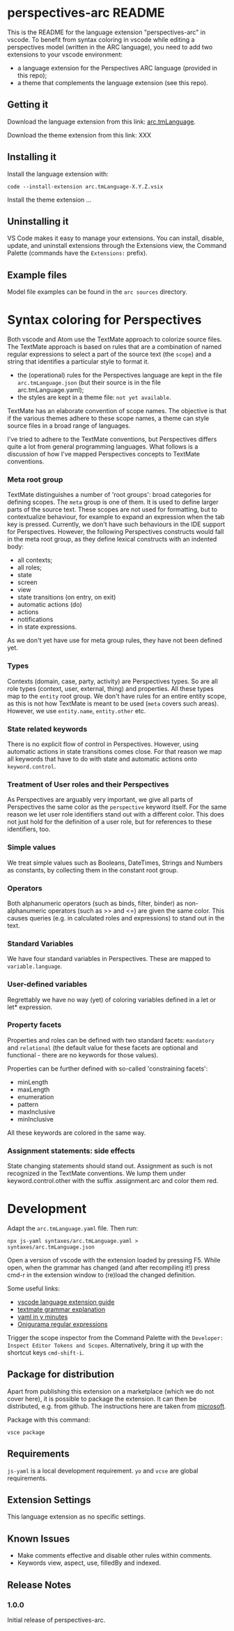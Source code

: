 # perspectives-arc README

This is the README for the language extension "perspectives-arc" in vscode. To benefit from syntax coloring in vscode while editing a perspectives model (written in the ARC language), you need to add two extensions to your vscode environment:

* a language extension for the Perspectives ARC language (provided in this repo);
* a theme that complements the language extension (see this repo).

## Getting it
Download the language extension from this link: [arc.tmLanguage](./perspectives-arc-0.0.1.vsix).

Download the theme extension from this link: XXX

## Installing it
Install the language extension with:

```
code --install-extension arc.tmLanguage-X.Y.Z.vsix
```

Install the theme extension ...

## Uninstalling it
VS Code makes it easy to manage your extensions. You can install, disable, update, and uninstall extensions through the Extensions view, the Command Palette (commands have the `Extensions:` prefix).



## Example files
Model file examples can be found in the `arc sources` directory.

# Syntax coloring for Perspectives
Both vscode and Atom use the TextMate approach to colorize source files. The TextMate approach is based on rules that are a combination of named regular expressions to select a part of the source text (the `scope`) and a string that identifies a particular style to format it. 

* the (operational) rules for the Perspectives language are kept in the file `arc.tmLanguage.json` (but their source is in the file arc.tmLanguage.yaml);
* the styles are kept in a theme file: `not yet available`.

TextMate has an elaborate convention of scope names. The objective is that if the various themes adhere to these scope names, a theme can style source files in a broad range of languages. 

I've tried to adhere to the TextMate conventions, but Perspectives differs quite a lot from general programming languages. What follows is a discussion of how I've mapped Perspectives concepts to TextMate conventions.

### Meta root group
TextMate distinguishes a number of 'root groups': broad categories for defining scopes. The `meta` group is one of them. It is used to define larger parts of the source text. These scopes are not used for formatting, but to contextualize behaviour, for example to expand an expression when the tab key is pressed. Currently, we don't have such behaviours in the IDE support for Perspectives. However, the following Perspectives constructs would fall in the meta root group, as they define lexical constructs with an indented body:

* all contexts;
* all roles;
* state
* screen
* view
* state transitions (on entry, on exit)
* automatic actions (do)
* actions
* notifications
* in state expressions.

As we don't yet have use for meta group rules, they have not been defined yet.

### Types
Contexts (domain, case, party, activity) are Perspectives types. So are all role types (context, user, external, thing) and properties. All these types map to the `entity` root group. We don't have rules for an entire entity scope, as this is not how TextMate is meant to be used (`meta` covers such areas). However, we use `entity.name`, `entity.other` etc.

### State related keywords
There is no explicit flow of control in Perspectives. However, using automatic actions in state transitions comes close. For that reason we map all keywords that have to do with state and automatic actions onto `keyword.control`.

### Treatment of User roles and their Perspectives
As Perspectives are arguably very important, we give all parts of Perspectives the same color as the `perspective` keyword itself. For the same reason we let user role identifiers stand out with a different color. This does not just hold for the definition of a user role, but for references to these identifiers, too.

### Simple values
We treat simple values such as Booleans, DateTimes, Strings and Numbers as constants, by collecting them in the constant root group.

### Operators
Both alphanumeric operators (such as binds, filter, binder) as non-alphanumeric operators (such as >> and <=) are given the same color. This causes queries (e.g. in calculated roles and expressions) to stand out in the text.

### Standard Variables
We have four standard variables in Perspectives. These are mapped to `variable.language`.

### User-defined variables
Regrettably we have no way (yet) of coloring variables defined in a let or let* expression.

### Property facets
Properties and roles can be defined with two standard facets: `mandatory` and `relational` (the default value for these facets are optional and functional - there are no keywords for those values).

Properties can be further defined with so-called 'constraining facets':

* minLength
* maxLength
* enumeration
* pattern
* maxInclusive
* minInclusive

All these keywords are colored in the same way.

### Assignment statements: side effects
State changing statements should stand out. Assignment as such is not recognized in the TextMate conventions. We lump them under keyword.control.other with the suffix .assignment.arc and color them red. 
  

# Development
Adapt the `arc.tmLanguage.yaml` file. Then run:

```
npx js-yaml syntaxes/arc.tmLanguage.yaml > syntaxes/arc.tmLanguage.json
```
Open a version of vscode with the extension loaded by pressing F5. While open, when the grammar has changed (and after recompiling it!) press cmd-r in the extension window to (re)load the changed definition.

Some useful links:

- [vscode language extension guide](https://code.visualstudio.com/api/language-extensions/syntax-highlight-guide#tokenization)
- [textmate grammar explanation](https://macromates.com/manual/en/language_grammars)
- [yaml in y minutes](https://learnxinyminutes.com/docs/yaml/)
- [Onigurama regular expressions](https://macromates.com/manual/en/regular_expressions)

Trigger the scope inspector from the Command Palette with the `Developer: Inspect Editor Tokens and Scopes`. Alternatively, bring it up with the shortcut keys `cmd-shift-i`.

## Package for distribution
Apart from publishing this extension on a marketplace (which we do not cover here), it is possible to package the extension. It can then be distributed, e.g. from github. The instructions here are taken from [microsoft](https://code.visualstudio.com/api/working-with-extensions/publishing-extension#packaging-extensions).

Package with this command:

```
vsce package
```

## Requirements

`js-yaml` is a local development requirement. `yo` and `vcse` are global requirements.

## Extension Settings

This language extension as no specific settings.

## Known Issues

* Make comments effective and disable other rules within comments.
* Keywords view, aspect, use, filledBy and indexed.


## Release Notes

### 1.0.0

Initial release of perspectives-arc.

